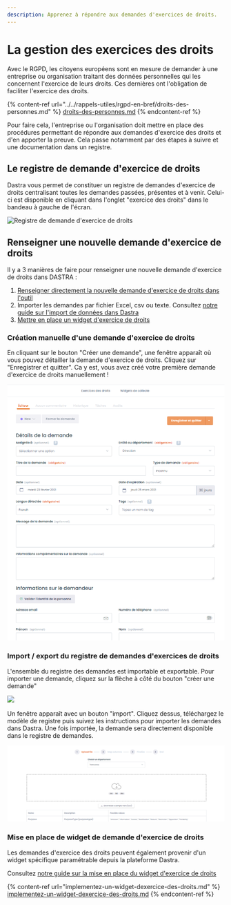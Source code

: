```yaml
---
description: Apprenez à répondre aux demandes d'exercices de droits.
---
```


# La gestion des exercices des droits

Avec le RGPD, les citoyens européens sont en mesure de demander à une entreprise ou organisation traitant des données personnelles qui les concernent l'exercice de leurs droits. Ces dernières ont l'obligation de faciliter l'exercice des droits.

{% content-ref url="../../rappels-utiles/rgpd-en-bref/droits-des-personnes.md" %}
[droits-des-personnes.md](../../rappels-utiles/rgpd-en-bref/droits-des-personnes.md)
{% endcontent-ref %}

Pour faire cela, l'entreprise ou l'organisation doit mettre en place des procédures permettant de répondre aux demandes d'exercice des droits et d'en apporter la preuve. Cela passe notamment par des étapes à suivre et une documentation dans un registre.&#x20;

## Le registre de demande d'exercice de droits

Dastra vous permet de constituer un registre de demandes d'exercice de droits centralisant toutes les demandes passées, présentes et à venir. Celui-ci est disponible en cliquant dans l'onglet "exercice des droits" dans le bandeau à gauche de l'écran.&#x20;

![Registre de demande d'exercice de droits](<../../.gitbook/assets/Capture web\_5-5-2022\_16246\_app.dastra.eu.jpeg>)

## Renseigner une nouvelle demande d'exercice de droits

Il y a 3 manières de faire pour renseigner une nouvelle demande d'exercice de droits dans DASTRA :

1. [Renseigner directement la nouvelle demande d'exercice de droits dans l'outil](gestion-des-demandes-dexercices-de-droits.md)
2. Importer les demandes par fichier Excel, csv ou texte. Consultez [notre guide sur l'import de données dans Dastra](../generalites/importer-vos-donnees-excel-csv.md)
3. [Mettre en place un widget d'exercice de droits](implementez-un-widget-dexercice-des-droits.md)

### Création manuelle d'une demande d'exercice de droits

En cliquant sur le bouton "Créer une demande", une fenêtre apparaît où vous pouvez détailler la demande d'exercice de droits. Cliquez sur "Enregistrer et quitter". Ca y est, vous avez créé votre première demande d'exercice de droits manuellement !

![Etape de documentation d'une demande](<../../.gitbook/assets/image (174).png>)

### Import / export du registre de demandes d'exercices de droits

L'ensemble du registre des demandes est importable et exportable. Pour importer une demande, cliquez sur la flèche à côté du bouton "créer une demande"

![](<../../.gitbook/assets/Capture web\_5-5-2022\_163517\_app.dastra.eu.jpeg>)

Un fenêtre apparaît avec un bouton "import". Cliquez dessus, téléchargez le modèle de registre puis suivez les instructions pour importer les demandes dans Dastra. Une fois importée, la demande sera directement disponible dans le registre de demandes.

![Fenêtre d'import de registre de demandes d'exercice de droits](<../../.gitbook/assets/image (34).png>)

### Mise en place de widget de demande d'exercice de droits

Les demandes d'exercice des droits peuvent également provenir d'un widget spécifique paramétrable depuis la plateforme Dastra.

Consultez [notre guide sur la mise en place du widget d'exercice de droits](./#mise-en-place-de-widget-de-demande-dexercice-de-droits)



{% content-ref url="implementez-un-widget-dexercice-des-droits.md" %}
[implementez-un-widget-dexercice-des-droits.md](implementez-un-widget-dexercice-des-droits.md)
{% endcontent-ref %}






